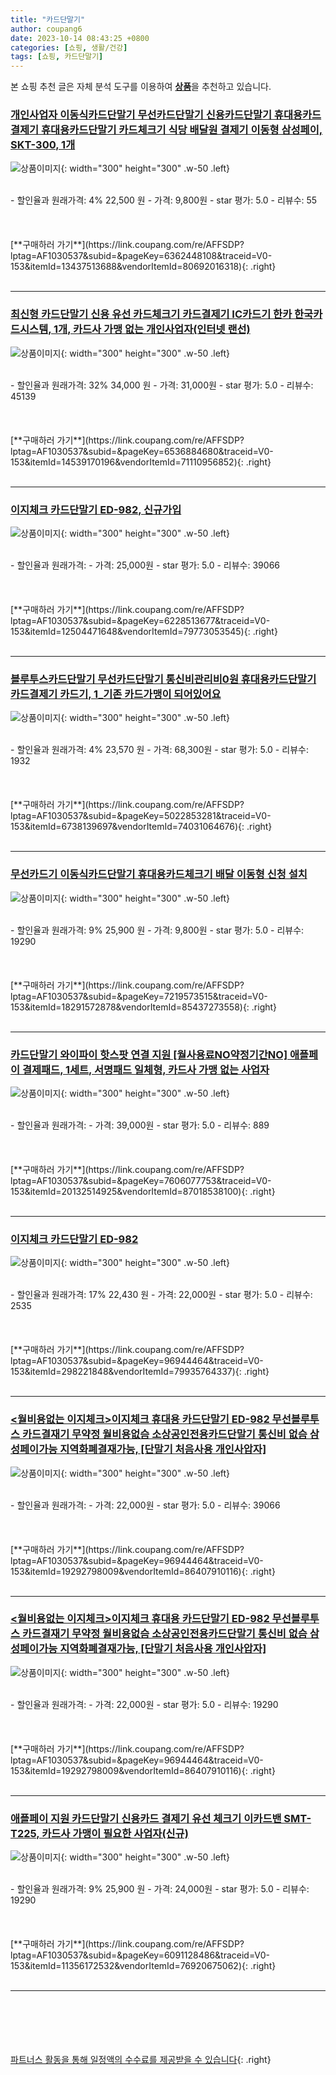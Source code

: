 ```yaml
---
title: "카드단말기"
author: coupang6
date: 2023-10-14 08:43:25 +0800
categories: [쇼핑, 생활/건강]
tags: [쇼핑, 카드단말기]
---
```


본 쇼핑 추천 글은 자체 분석 도구를 이용하여 [**상품**](https://link.coupang.com/a/bao1ui)을 추천하고 있습니다.

### [개인사업자 이동식카드단말기 무선카드단말기 신용카드단말기 휴대용카드결제기 휴대용카드단말기 카드체크기 식당 배달원 결제기 이동형 삼성페이, SKT-300, 1개](https://link.coupang.com/re/AFFSDP?lptag=AF1030537&subid=&pageKey=6362448108&traceid=V0-153&itemId=13437513688&vendorItemId=80692016318)

![상품이미지](https://thumbnail7.coupangcdn.com/thumbnails/remote/230x230ex/image/vendor_inventory/a207/acb172844ef3dcda18e2b18921bf6a9eae4799f05e00af5dfcbefe9b6572.jpg){: width="300" height="300" .w-50 .left}


<br>
- 할인율과 원래가격: 4%  22,500   원
- 가격: 9,800원
- star 평가: 5.0
- 리뷰수: 55
<br>
<br>
<br>
<br>
[**구매하러 가기**](https://link.coupang.com/re/AFFSDP?lptag=AF1030537&subid=&pageKey=6362448108&traceid=V0-153&itemId=13437513688&vendorItemId=80692016318){: .right}
<br>
<br>

---

### [최신형 카드단말기 신용 유선 카드체크기 카드결제기 IC카드기 한카 한국카드시스템, 1개, 카드사 가맹 없는 개인사업자(인터넷 랜선)](https://link.coupang.com/re/AFFSDP?lptag=AF1030537&subid=&pageKey=6536884680&traceid=V0-153&itemId=14539170196&vendorItemId=71110956852)

![상품이미지](https://thumbnail6.coupangcdn.com/thumbnails/remote/230x230ex/image/vendor_inventory/2ac3/072299f183da95a55c068a99f5ecb52d04f85db3d5bf4b3abe313879c87f.png){: width="300" height="300" .w-50 .left}


<br>
- 할인율과 원래가격: 32%  34,000   원
- 가격: 31,000원
- star 평가: 5.0
- 리뷰수: 45139
<br>
<br>
<br>
<br>
[**구매하러 가기**](https://link.coupang.com/re/AFFSDP?lptag=AF1030537&subid=&pageKey=6536884680&traceid=V0-153&itemId=14539170196&vendorItemId=71110956852){: .right}
<br>
<br>

---

### [이지체크 카드단말기 ED-982, 신규가입](https://link.coupang.com/re/AFFSDP?lptag=AF1030537&subid=&pageKey=6228513677&traceid=V0-153&itemId=12504471648&vendorItemId=79773053545)

![상품이미지](https://thumbnail6.coupangcdn.com/thumbnails/remote/230x230ex/image/vendor_inventory/5b39/c785441fa87fb875bb31fbb7f6d9a24259e16706e7ad701f5f6f1c07a829.jpg){: width="300" height="300" .w-50 .left}


<br>
- 할인율과 원래가격: 
- 가격: 25,000원
- star 평가: 5.0
- 리뷰수: 39066
<br>
<br>
<br>
<br>
[**구매하러 가기**](https://link.coupang.com/re/AFFSDP?lptag=AF1030537&subid=&pageKey=6228513677&traceid=V0-153&itemId=12504471648&vendorItemId=79773053545){: .right}
<br>
<br>

---

### [블루투스카드단말기 무선카드단말기 통신비관리비0원 휴대용카드단말기 카드결제기 카드기, 1_기존 카드가맹이 되어있어요](https://link.coupang.com/re/AFFSDP?lptag=AF1030537&subid=&pageKey=5022853281&traceid=V0-153&itemId=6738139697&vendorItemId=74031064676)

![상품이미지](https://thumbnail10.coupangcdn.com/thumbnails/remote/230x230ex/image/vendor_inventory/dc64/74df39cbb9a8fd1eee2d8bc6a68b0bea6df057469ce6df86b9fcca286a72.png){: width="300" height="300" .w-50 .left}


<br>
- 할인율과 원래가격: 4%  23,570   원
- 가격: 68,300원
- star 평가: 5.0
- 리뷰수: 1932
<br>
<br>
<br>
<br>
[**구매하러 가기**](https://link.coupang.com/re/AFFSDP?lptag=AF1030537&subid=&pageKey=5022853281&traceid=V0-153&itemId=6738139697&vendorItemId=74031064676){: .right}
<br>
<br>

---

### [무선카드기 이동식카드단말기 휴대용카드체크기 배달 이동형 신청 설치](https://link.coupang.com/re/AFFSDP?lptag=AF1030537&subid=&pageKey=7219573515&traceid=V0-153&itemId=18291572878&vendorItemId=85437273558)

![상품이미지](https://thumbnail7.coupangcdn.com/thumbnails/remote/230x230ex/image/vendor_inventory/fadd/0e3870063e16257662b465315143c50c8b99698f45aec4bee4976deb5fc5.jpg){: width="300" height="300" .w-50 .left}


<br>
- 할인율과 원래가격: 9%  25,900   원
- 가격: 9,800원
- star 평가: 5.0
- 리뷰수: 19290
<br>
<br>
<br>
<br>
[**구매하러 가기**](https://link.coupang.com/re/AFFSDP?lptag=AF1030537&subid=&pageKey=7219573515&traceid=V0-153&itemId=18291572878&vendorItemId=85437273558){: .right}
<br>
<br>

---

### [카드단말기 와이파이 핫스팟 연결 지원 [월사용료NO약정기간NO] 애플페이 결제패드, 1세트, 서명패드 일체형, 카드사 가맹 없는 사업자](https://link.coupang.com/re/AFFSDP?lptag=AF1030537&subid=&pageKey=7606077753&traceid=V0-153&itemId=20132514925&vendorItemId=87018538100)

![상품이미지](https://thumbnail7.coupangcdn.com/thumbnails/remote/230x230ex/image/vendor_inventory/45a1/35eabd3db5294ca2609943a387b5840dc878232e756a2b58b264124d7b0b.jpg){: width="300" height="300" .w-50 .left}


<br>
- 할인율과 원래가격: 
- 가격: 39,000원
- star 평가: 5.0
- 리뷰수: 889
<br>
<br>
<br>
<br>
[**구매하러 가기**](https://link.coupang.com/re/AFFSDP?lptag=AF1030537&subid=&pageKey=7606077753&traceid=V0-153&itemId=20132514925&vendorItemId=87018538100){: .right}
<br>
<br>

---

### [이지체크 카드단말기 ED-982](https://link.coupang.com/re/AFFSDP?lptag=AF1030537&subid=&pageKey=96944464&traceid=V0-153&itemId=298221848&vendorItemId=79935764337)

![상품이미지](https://thumbnail10.coupangcdn.com/thumbnails/remote/230x230ex/image/vendor_inventory/a401/07424a089fc5f57ed6c2862c10692d2bb0640e35f7fe2312c2fd644b8553.JPG){: width="300" height="300" .w-50 .left}


<br>
- 할인율과 원래가격: 17%  22,430   원
- 가격: 22,000원
- star 평가: 5.0
- 리뷰수: 2535
<br>
<br>
<br>
<br>
[**구매하러 가기**](https://link.coupang.com/re/AFFSDP?lptag=AF1030537&subid=&pageKey=96944464&traceid=V0-153&itemId=298221848&vendorItemId=79935764337){: .right}
<br>
<br>

---

### [\<월비용없는 이지체크\>이지체크 휴대용 카드단말기 ED-982 무선블루투스 카드결재기 무약정 월비용없슴 소상공인전용카드단말기 통신비 없슴 삼성페이가능 지역화폐결재가능, [단말기 처음사용 개인사압자]](https://link.coupang.com/re/AFFSDP?lptag=AF1030537&subid=&pageKey=96944464&traceid=V0-153&itemId=19292798009&vendorItemId=86407910116)

![상품이미지](https://thumbnail9.coupangcdn.com/thumbnails/remote/230x230ex/image/vendor_inventory/7f3f/84f61eca9e8d9187bf83d6e042da4378ebd55bd0581e629c7a71ed5c5206.jpg){: width="300" height="300" .w-50 .left}


<br>
- 할인율과 원래가격: 
- 가격: 22,000원
- star 평가: 5.0
- 리뷰수: 39066
<br>
<br>
<br>
<br>
[**구매하러 가기**](https://link.coupang.com/re/AFFSDP?lptag=AF1030537&subid=&pageKey=96944464&traceid=V0-153&itemId=19292798009&vendorItemId=86407910116){: .right}
<br>
<br>

---

### [\<월비용없는 이지체크\>이지체크 휴대용 카드단말기 ED-982 무선블루투스 카드결재기 무약정 월비용없슴 소상공인전용카드단말기 통신비 없슴 삼성페이가능 지역화폐결재가능, [단말기 처음사용 개인사압자]](https://link.coupang.com/re/AFFSDP?lptag=AF1030537&subid=&pageKey=96944464&traceid=V0-153&itemId=19292798009&vendorItemId=86407910116)

![상품이미지](https://thumbnail9.coupangcdn.com/thumbnails/remote/230x230ex/image/vendor_inventory/7f3f/84f61eca9e8d9187bf83d6e042da4378ebd55bd0581e629c7a71ed5c5206.jpg){: width="300" height="300" .w-50 .left}


<br>
- 할인율과 원래가격: 
- 가격: 22,000원
- star 평가: 5.0
- 리뷰수: 19290
<br>
<br>
<br>
<br>
[**구매하러 가기**](https://link.coupang.com/re/AFFSDP?lptag=AF1030537&subid=&pageKey=96944464&traceid=V0-153&itemId=19292798009&vendorItemId=86407910116){: .right}
<br>
<br>

---

### [애플페이 지원 카드단말기 신용카드 결제기 유선 체크기 이카드밴 SMT-T225, 카드사 가맹이 필요한 사업자(신규)](https://link.coupang.com/re/AFFSDP?lptag=AF1030537&subid=&pageKey=6091128486&traceid=V0-153&itemId=11356172532&vendorItemId=76920675062)

![상품이미지](https://thumbnail9.coupangcdn.com/thumbnails/remote/230x230ex/image/vendor_inventory/a76a/867a9b74083e5f7cad2575feaa1d5eff019fd379adcffe92b369e6d116e4.jpg){: width="300" height="300" .w-50 .left}


<br>
- 할인율과 원래가격: 9%  25,900   원
- 가격: 24,000원
- star 평가: 5.0
- 리뷰수: 19290
<br>
<br>
<br>
<br>
[**구매하러 가기**](https://link.coupang.com/re/AFFSDP?lptag=AF1030537&subid=&pageKey=6091128486&traceid=V0-153&itemId=11356172532&vendorItemId=76920675062){: .right}
<br>
<br>

---
<br><br><br><br><br> [파트너스 활동을 통해 일정액의 수수료를 제공받을 수 있습니다](https://link.coupang.com/a/bao1ui){: .right}